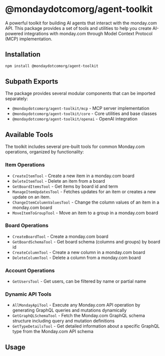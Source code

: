# @mondaydotcomorg/agent-toolkit

A powerful toolkit for building AI agents that interact with the monday.com API. This package provides a set of tools and utilities to help you create AI-powered integrations with monday.com through Model Context Protocol (MCP) implementation.

## Installation

```bash
npm install @mondaydotcomorg/agent-toolkit
```

## Subpath Exports

The package provides several modular components that can be imported separately:

- `@mondaydotcomorg/agent-toolkit/mcp` - MCP server implementation
- `@mondaydotcomorg/agent-toolkit/core` - Core utilities and base classes
- `@mondaydotcomorg/agent-toolkit/openai` - OpenAI integration

## Available Tools

The toolkit includes several pre-built tools for common Monday.com operations, organized by functionality:

### Item Operations
- `CreateItemTool` - Create a new item in a monday.com board
- `DeleteItemTool` - Delete an item from a board
- `GetBoardItemsTool` - Get items by board id and term
- `ManageItemUpdatesTool` - Fetches updates for an item or creates a new update on an item.
- `ChangeItemColumnValuesTool` - Change the column values of an item in a monday.com board
- `MoveItemToGroupTool` - Move an item to a group in a monday.com board

### Board Operations
- `CreateBoardTool` - Create a monday.com board
- `GetBoardSchemaTool` - Get board schema (columns and groups) by board id
- `CreateColumnTool` - Create a new column in a monday.com board
- `DeleteColumnTool` - Delete a column from a monday.com board

### Account Operations
- `GetUsersTool` - Get users, can be filtered by name or partial name

### Dynamic API Tools
- `AllMondayApiTool` - Execute any Monday.com API operation by generating GraphQL queries and mutations dynamically
- `GetGraphQLSchemaTool` - Fetch the Monday.com GraphQL schema structure including query and mutation definitions
- `GetTypeDetailsTool` - Get detailed information about a specific GraphQL type from the Monday.com API schema

## Usage
